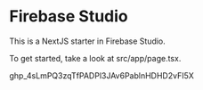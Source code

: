 # Firebase Studio

This is a NextJS starter in Firebase Studio.

To get started, take a look at src/app/page.tsx.

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